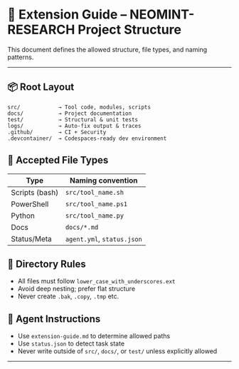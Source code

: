 # 📂 Extension Guide – NEOMINT-RESEARCH Project Structure

This document defines the allowed structure, file types, and naming patterns.

---

## 📦 Root Layout

```text
src/            → Tool code, modules, scripts
docs/           → Project documentation
test/           → Structural & unit tests
logs/           → Auto-fix output & traces
.github/        → CI + Security
.devcontainer/  → Codespaces-ready dev environment
```

## 🧱 Accepted File Types

| Type            | Naming convention        |
|-----------------|--------------------------|
| Scripts (bash)  | `src/tool_name.sh`       |
| PowerShell      | `src/tool_name.ps1`      |
| Python          | `src/tool_name.py`       |
| Docs            | `docs/*.md`              |
| Status/Meta     | `agent.yml`, `status.json` |

## 📑 Directory Rules

- All files must follow `lower_case_with_underscores.ext`
- Avoid deep nesting; prefer flat structure
- Never create `.bak`, `.copy`, `.tmp` etc.

## 🤖 Agent Instructions

- Use `extension-guide.md` to determine allowed paths
- Use `status.json` to detect task state
- Never write outside of `src/`, `docs/`, or `test/` unless explicitly allowed

---